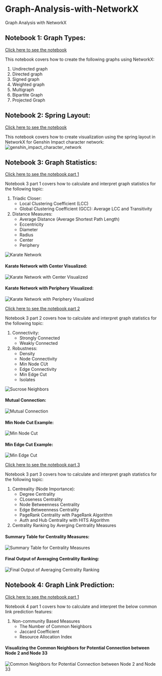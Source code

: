# Graph-Analysis-with-NetworkX
Graph Analysis with NetworkX

## Notebook 1: Graph Types:

[Click here to see the notebook](https://github.com/KangboLu/Graph-Analysis-with-NetworkX/blob/main/01_graph_types.ipynb)

This notebook covers how to create the following graphs using NetworkX:
1. Undirected graph
2. Directed graph
3. Signed graph
4. Weighted graph
5. Multigraph
6. Bipartite Graph
7. Projected Graph

## Notebook 2: Spring Layout:

[Click here to see the notebook](https://github.com/KangboLu/Graph-Analysis-with-NetworkX/blob/main/02_graph_layouts_spring_layout.ipynb)

This notebook covers how to create visualization using the spring layout in NetworkX for Genshin Impact character network:  
![genshin_impact_character_network](https://github.com/KangboLu/Graph-Analysis-with-NetworkX/blob/main/graph_img/02_genshin_impact_character_network.png)

## Notebook 3: Graph Statistics:

[Click here to see the notebook part 1](https://github.com/KangboLu/Graph-Analysis-with-NetworkX/blob/main/03_graph_statistics_part_1.ipynb)

Notebook 3 part 1 covers how to calculate and interpret graph statistics for the following topic:
1. Triadic Closer:  
    * Local Clustering Coefficient (LCC)  
    * Global Clustering Coefficient (GCC): Average LCC and Transitivity  
2. Distance Measures:
    * Average Distance (Average Shortest Path Length)  
    * Eccentricity
    * Diameter
    * Radius
    * Center
    * Periphery

![Karate Network](https://github.com/KangboLu/Graph-Analysis-with-NetworkX/blob/main/graph_img/03_karate_graph_overall.png)

#### Karate Network with Center Visualized:
![Karate Network with Center Visualized](https://github.com/KangboLu/Graph-Analysis-with-NetworkX/blob/main/graph_img/03_karate_graph_center.png)

#### Karate Network with Periphery Visualized:
![Karate Network with Periphery Visualized](https://github.com/KangboLu/Graph-Analysis-with-NetworkX/blob/main/graph_img/03_karate_graph_periphery.png)

[Click here to see the notebook part 2](https://github.com/KangboLu/Graph-Analysis-with-NetworkX/blob/main/03_graph_statistics_part_2.ipynb)

Notebook 3 part 2 covers how to calculate and interpret graph statistics for the following topic:
1. Connectivity:  
    * Strongly Connected
    * Weakly Connected
2. Robustness:
    * Density
    * Node Connectivity
    * Min Node CUt
    * Edge Connectivity
    * Min Edge Cut
    * Isolates

![Sucrose Neighbors](https://github.com/KangboLu/Graph-Analysis-with-NetworkX/blob/main/graph_img/03_sucrose_neighbor_nodes.png)

#### Mutual Connection:
![Mutual Connection](https://github.com/KangboLu/Graph-Analysis-with-NetworkX/blob/main/graph_img/03_genshin_impact_mutual_connection.png)

#### Min Node Cut Example:
![Min Node Cut](https://github.com/KangboLu/Graph-Analysis-with-NetworkX/blob/main/graph_img/03_genshin_impact_min_node_cut.png)

#### Min Edge Cut Example:
![Min Edge Cut](https://github.com/KangboLu/Graph-Analysis-with-NetworkX/blob/main/graph_img/03_genshin_impact_min_edge_cut.png)

[Click here to see the notebook part 3](https://github.com/KangboLu/Graph-Analysis-with-NetworkX/blob/main/03_graph_statistics_part_3.ipynb)

Notebook 3 part 3 covers how to calculate and interpret graph statistics for the following topic:
1. Centreality (Node Importance):  
    * Degree Centrality
    * CLoseness Centrality
    * Node Betweenness Centrality
    * Edge Betweenness Centrality
    * PageRank Centrality with PageRank Algorithm
    * Auth and Hub Centrality with HITS Algorithm
2. Centrality Ranking by Averging Centrality Measures
#### Summary Table for Centrality Measures:
![Summary Table for Centrality Measures](https://github.com/KangboLu/Graph-Analysis-with-NetworkX/blob/main/graph_img/03_genshin_impact_centrality_summary.png)

#### Final Output of Averaging Centrality Ranking:
![Final Output of Averaging Centrality Ranking](https://github.com/KangboLu/Graph-Analysis-with-NetworkX/blob/main/graph_img/03_genshin_impact_average_rank.png)

## Notebook 4: Graph Link Prediction:

[Click here to see the notebook part 1](https://github.com/KangboLu/Graph-Analysis-with-NetworkX/blob/main/04_link_prediction_measures_part_1.ipynb)

Notebook 4 part 1 covers how to calculate and interpret the below common link prediction features: 
1. Non-community Based Measures
    * The Number of Common Neighbors
    * Jaccard Coefficient
    * Resource Allocation Index
#### Visualizing the Common Neighbors for Potential Connection between Node 2 and Node 33
![Common Neighbors for Potential Connection between Node 2 and Node 33](https://github.com/KangboLu/Graph-Analysis-with-NetworkX/blob/main/graph_img/04_karate_graph_common_neighbors_node_2_33.png)

